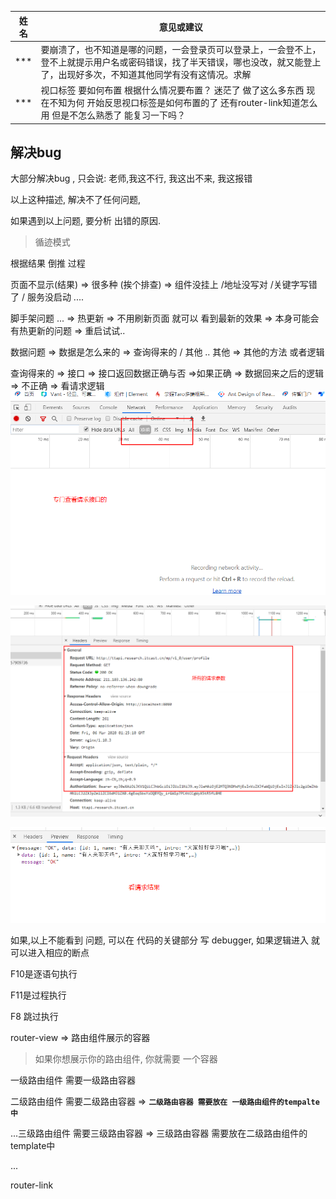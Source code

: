 | 姓名 | 意见或建议                                                   |
| ---- | ------------------------------------------------------------ |
| ***  | 要崩溃了，也不知道是哪的问题，一会登录页可以登录上，一会登不上，登不上就提示用户名或密码错误，找了半天错误，哪也没改，就又能登上了，出现好多次，不知道其他同学有没有这情况。求解 |
| ***  | <router-view> 视口标签 要如何布置 根据什么情况要布置？ 迷茫了 做了这么多东西 现在不知为何 开始反思视口标签是如何布置的了 还有router-link知道怎么用 但是不怎么熟悉了 能复习一下吗？ |

## 解决bug 

大部分解决bug , 只会说: 老师,我这不行, 我这出不来, 我这报错 

以上这种描述, 解决不了任何问题,

如果遇到以上问题, 要分析 出错的原因. 

>  循迹模式

根据结果 倒推 过程

页面不显示(结果) =>  很多种 (挨个排查) => 组件没挂上 /地址没写对 /关键字写错了 / 服务没启动 ....

脚手架问题 ...  =>  热更新 => 不用刷新页面 就可以 看到最新的效果 => 本身可能会有热更新的问题 => 重启试试..

数据问题  => 数据是怎么来的 => 查询得来的 / 其他 ..  其他  => 其他的方法 或者逻辑 

查询得来的  => 接口  => 接口返回数据正确与否  =>如果正确 =>  数据回来之后的逻辑   => 不正确 => 看请求逻辑![image-20200306092500014](assets/image-20200306092500014.png)

![image-20200306092614501](assets/image-20200306092614501.png)

![image-20200306092639490](assets/image-20200306092639490.png)







如果,以上不能看到 问题, 可以在 代码的关键部分 写 debugger,  如果逻辑进入 就可以进入相应的断点

F10是逐语句执行

F11是过程执行

F8 跳过执行

>  



router-view   => 路由组件展示的容器 

>  如果你想展示你的路由组件, 你就需要 一个容器

一级路由组件  需要一级路由容器

二级路由组件 需要二级路由容器 => **`二级路由容器 需要放在 一级路由组件的tempalte中`**

...三级路由组件 需要三级路由容器  => 三级路由容器 需要放在二级路由组件的template中

...

router-link



